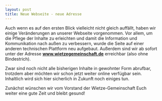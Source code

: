 ```yaml
---
layout: post
title: Neue Webseite - neue Adresse
---
```

Auch wenn es auf den ersten Blick vielleicht nicht gleich auffällt, haben wir einige Veränderungen an unserer Webseite vorgenommen. Vor allem, um die Pflege der Inhalte zu erleichten und damit die Information und Kommunikation nach außen zu verbessern, wurde die Seite auf einer anderen technischen Plattform neu aufgebaut. Außerdem sind wir ab sofort unter der Adresse **www.wietzegemeinschaft.de** erreichbar (also ohne Bindestrich).

Zwar sind noch nicht alle bisherigen Inhalte in gewohnter Form abrufbar, trotzdem aber möchten wir schon jetzt weiter online verfügbar sein. Inhaltlich wird sich hier sicherlich in Zukunft noch einiges tun.

Zunächst wünschen wir vom Vorstand der Wietze-Gemeinschaft Euch weiter eine gute Zeit und bleibt gesund!
